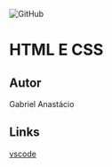 ![GitHub](https://img.shields.io/github/license/gabpereiraa/node?style=flat-square)
# HTML E CSS
## Autor
Gabriel Anastácio
## Links

[vscode](https://code.visualstudio.com/)
